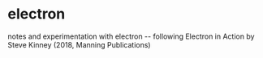 # electron
notes and experimentation with electron -- following Electron in Action by Steve Kinney (2018, Manning Publications)
